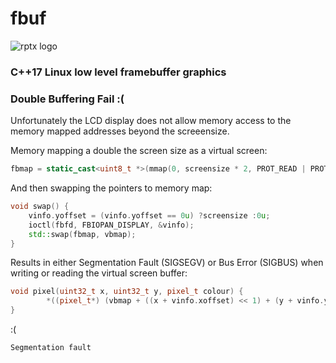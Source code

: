 # fbuf
![rptx logo](https://cldup.com/W9fXBWKrXq.png)
### C++17 Linux low level framebuffer graphics
### Double Buffering Fail :(
Unfortunately the LCD display does not allow memory access to the memory mapped addresses beyond the screeensize.

Memory mapping a double the screen size as a virtual screen:
```cpp
fbmap = static_cast<uint8_t *>(mmap(0, screensize * 2, PROT_READ | PROT_WRITE, MAP_SHARED, fbfd, (off_t)0));
```
And then swapping the pointers to memory map:
```cpp
void swap() {
    vinfo.yoffset = (vinfo.yoffset == 0u) ?screensize :0u;
    ioctl(fbfd, FBIOPAN_DISPLAY, &vinfo);
    std::swap(fbmap, vbmap);
}
```
Results in either Segmentation Fault (SIGSEGV) or Bus Error (SIGBUS) when writing or reading the virtual screen buffer:
```cpp
void pixel(uint32_t x, uint32_t y, pixel_t colour) {
        *((pixel_t*) (vbmap + ((x + vinfo.xoffset) << 1) + (y + vinfo.yoffset) * finfo.line_length)) = colour;
}
```
:(
```
Segmentation fault
```


